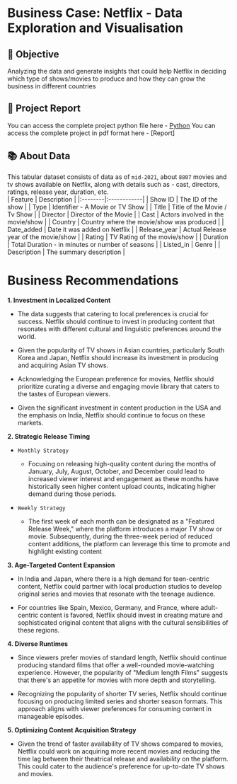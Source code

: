 # Business Case: Netflix - Data Exploration and Visualisation

## 🎯 Objective
Analyzing the data and generate insights that could help Netflix in deciding which type of shows/movies to produce and how they can grow the business in different countries

## 📝 Project Report
You can access the complete project python file here - [Python](https://github.com/aditya-shinde16/Netflix_Case_Study/blob/main/Netflix%20Project.ipynb)
You can access the complete project in pdf format here - [Report]

## 📚 About Data
This tabular dataset consists of data as of `mid-2021`, about `8807` movies and tv shows available on Netflix, along with details such as - cast, directors, ratings, release year, duration, etc.  
| Feature | Description |
|:--------|:------------|
| Show ID | The ID of the show |
| Type | Identifier - A Movie or TV Show |
| Title | Title of the Movie / Tv Show |
| Director | Director of the Movie |
| Cast | Actors involved in the movie/show |
| Country | Country where the movie/show was produced |
| Date_added | Date it was added on Netflix | 
| Release_year | Actual Release year of the movie/show | 
| Rating | TV Rating of the movie/show | 
| Duration | Total Duration - in minutes or number of seasons | 
| Listed_in | Genre | 
| Description | The summary description | 

# Business Recommendations

**1. Investment in Localized Content**

- The data suggests that catering to local preferences is crucial for success. Netflix should continue to invest in producing content that resonates with different cultural and linguistic preferences around the world.


- Given the popularity of TV shows in Asian countries, particularly South Korea and Japan, Netflix should increase its investment in producing and acquiring Asian TV shows. 


- Acknowledging the European preference for movies, Netflix should prioritize curating a diverse and engaging movie library that caters to the tastes of European viewers. 


- Given the significant investment in content production in the USA and the emphasis on India, Netflix should continue to focus on these markets.

**2. Strategic Release Timing**

- `Monthly Strategy`

    - Focusing on releasing high-quality content during the months of January, July, August, October, and December could lead to increased viewer interest and engagement as these months have historically seen higher content upload counts, indicating higher demand during those periods.
    

- `Weekly Strategy`
    - The first week of each month can be designated as a "Featured Release Week," where the platform introduces a major TV show or movie. Subsequently, during the three-week period of reduced content additions, the platform can leverage this time to promote and highlight existing content

**3. Age-Targeted Content Expansion**

- In India and Japan, where there is a high demand for teen-centric content, Netflix could partner with local production studios  to develop original series and movies that resonate with the teenage audience.


- For countries like Spain, Mexico, Germany, and France, where adult-centric content is favored, Netflix should invest in creating mature and sophisticated original content that aligns with the cultural sensibilities of these regions.

**4. Diverse Runtimes**

-  Since viewers prefer movies of standard length, Netflix should continue producing standard films that offer a well-rounded movie-watching experience. However, the popularity of "Medium length Films" suggests that there's an appetite for movies with more depth and storytelling.


- Recognizing the popularity of shorter TV series, Netflix should continue focusing on producing limited series and shorter season formats. This approach aligns with viewer preferences for consuming content in manageable episodes. 

**5. Optimizing Content Acquisition Strategy**

- Given the trend of faster availability of TV shows compared to movies, Netflix could work on acquiring more recent movies and reducing the time lag between their theatrical release and availability on the platform. This could cater to the audience's preference for up-to-date TV shows and movies.
